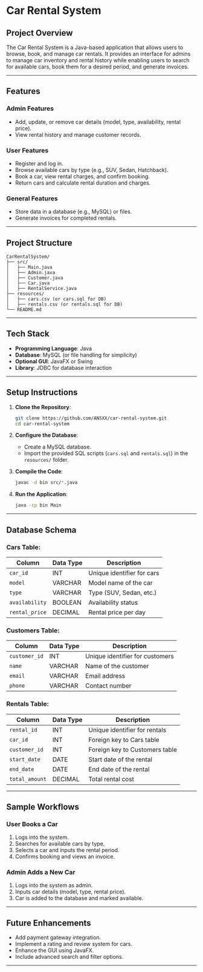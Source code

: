 # Car Rental System

## **Project Overview**
The Car Rental System is a Java-based application that allows users to browse, book, and manage car rentals. It provides an interface for admins to manage car inventory and rental history while enabling users to search for available cars, book them for a desired period, and generate invoices.

---

## **Features**

### **Admin Features**
- Add, update, or remove car details (model, type, availability, rental price).
- View rental history and manage customer records.

### **User Features**
- Register and log in.
- Browse available cars by type (e.g., SUV, Sedan, Hatchback).
- Book a car, view rental charges, and confirm booking.
- Return cars and calculate rental duration and charges.

### **General Features**
- Store data in a database (e.g., MySQL) or files.
- Generate invoices for completed rentals.

---

## **Project Structure**
```
CarRentalSystem/
├── src/
│   ├── Main.java
│   ├── Admin.java
│   ├── Customer.java
│   ├── Car.java
│   ├── RentalService.java
├── resources/
│   ├── cars.csv (or cars.sql for DB)
│   ├── rentals.csv (or rentals.sql for DB)
└── README.md
```

---

## **Tech Stack**
- **Programming Language**: Java
- **Database**: MySQL (or file handling for simplicity)
- **Optional GUI**: JavaFX or Swing
- **Library**: JDBC for database interaction

---

## **Setup Instructions**

1. **Clone the Repository**:
   ```bash
   git clone https://github.com/ANSXX/car-rental-system.git
   cd car-rental-system
   ```

2. **Configure the Database**:
   - Create a MySQL database.
   - Import the provided SQL scripts (`cars.sql` and `rentals.sql`) in the `resources/` folder.

3. **Compile the Code**:
   ```bash
   javac -d bin src/*.java
   ```

4. **Run the Application**:
   ```bash
   java -cp bin Main
   ```

---

## **Database Schema**

### **Cars Table**:
| Column         | Data Type  | Description              |
|----------------|------------|--------------------------|
| `car_id`       | INT        | Unique identifier for cars |
| `model`        | VARCHAR    | Model name of the car    |
| `type`         | VARCHAR    | Type (SUV, Sedan, etc.)  |
| `availability` | BOOLEAN    | Availability status      |
| `rental_price` | DECIMAL    | Rental price per day     |

### **Customers Table**:
| Column         | Data Type  | Description              |
|----------------|------------|--------------------------|
| `customer_id`  | INT        | Unique identifier for customers |
| `name`         | VARCHAR    | Name of the customer     |
| `email`        | VARCHAR    | Email address            |
| `phone`        | VARCHAR    | Contact number           |

### **Rentals Table**:
| Column         | Data Type  | Description              |
|----------------|------------|--------------------------|
| `rental_id`    | INT        | Unique identifier for rentals |
| `car_id`       | INT        | Foreign key to Cars table |
| `customer_id`  | INT        | Foreign key to Customers table |
| `start_date`   | DATE       | Start date of the rental |
| `end_date`     | DATE       | End date of the rental   |
| `total_amount` | DECIMAL    | Total rental cost        |

---

## **Sample Workflows**

### User Books a Car
1. Logs into the system.
2. Searches for available cars by type.
3. Selects a car and inputs the rental period.
4. Confirms booking and views an invoice.

### Admin Adds a New Car
1. Logs into the system as admin.
2. Inputs car details (model, type, rental price).
3. Car is added to the database and marked available.

---

## **Future Enhancements**
- Add payment gateway integration.
- Implement a rating and review system for cars.
- Enhance the GUI using JavaFX.
- Include advanced search and filter options.

---